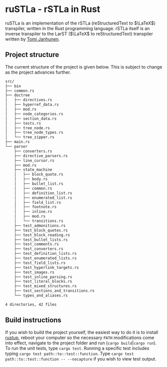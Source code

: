 # ruSTLa - rSTLa in Rust

ruSTLa is an implementation of the rSTLa
(reStructuredText to $`\LaTeX`$) transpiler,
written in the Rust programming language.
rSTLa itself is an inverse transpiler to the LarST ($`\LaTeX`$ to reStructuredText) transpiler written by [Tomi Janhunen](https://www.tuni.fi/fi/tomi-janhunen).

## Project structure

The current structure of the project is given below.
This is subject to change as the project advances further.
```bash
src/
├── bin
├── common.rs
├── doctree
│   ├── directives.rs
│   ├── hyperref_data.rs
│   ├── mod.rs
│   ├── node_categories.rs
│   ├── section_data.rs
│   ├── tests.rs
│   ├── tree_node.rs
│   ├── tree_node_types.rs
│   └── tree_zipper.rs
├── main.rs
└── parser
    ├── converters.rs
    ├── directive_parsers.rs
    ├── line_cursor.rs
    ├── mod.rs
    ├── state_machine
    │   ├── block_quote.rs
    │   ├── body.rs
    │   ├── bullet_list.rs
    │   ├── common.rs
    │   ├── definition_list.rs
    │   ├── enumerated_list.rs
    │   ├── field_list.rs
    │   ├── footnote.rs
    │   ├── inline.rs
    │   ├── mod.rs
    │   └── transitions.rs
    ├── test_admonitions.rs
    ├── test_block_quotes.rs
    ├── test_block_reading.rs
    ├── test_bullet_lists.rs
    ├── test_comments.rs
    ├── test_converters.rs
    ├── test_definition_lists.rs
    ├── test_enumerated_lists.rs
    ├── test_field_lists.rs
    ├── test_hyperlink_targets.rs
    ├── test_images.rs
    ├── test_inline_parsing.rs
    ├── test_literal_blocks.rs
    ├── test_mixed_structures.rs
    ├── test_sections_and_transitions.rs
    └── types_and_aliases.rs

4 directories, 42 files
```

## Build instructions

If you wish to build the project yourself, the easiest way to do it is to install [rustup](https://rustup.rs/), reboot your computer so the necessary `PATH` modifications come into effect, navigate to the project folder and run (`cargo build`|`cargo run`). To run the unit tests, type `cargo test`. Running a specific test includes typing `cargo test path::to::test::function`. Type `cargo test path::to::test::function -- --nocapture` if you wish to view test output.